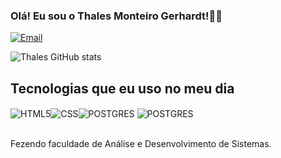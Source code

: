 ### Olá! Eu sou o Thales Monteiro Gerhardt!👋🏽


[![Email](https://img.shields.io/badge/Gmail-D14836?style=for-the-badge&logo=gmail&logoColor=white)](https://mail.google.com/mail/u/0/?fs=1&tf=cm&source=mailto&to=thalesmg3@gmail.com)

![Thales GitHub stats](https://github-readme-stats.vercel.app/api?username=mgthales&show_icons=true&theme=radical)

## Tecnologias que eu uso no meu dia

<div style="display: inline_block">
<img align="center" alt="HTML5" src="https://img.shields.io/badge/HTML5-E34F26?style=for-the-badge&logo=html5&logoColor=white" /><img align="center" alt="CSS" src="https://img.shields.io/badge/CSS-239120?&style=for-the-badge&logo=css3&logoColor=white" /><img align="center" alt="POSTGRES" src="https://img.shields.io/badge/PostgreSQL-316192?style=for-the-badge&logo=postgresql&logoColor=white" />
<img align="center" alt="POSTGRES" src="https://img.shields.io/badge/Java-ED8B00?style=for-the-badge&logo=openjdk&logoColor=white" />
</div>
<br/>

Fezendo faculdade de Análise e Desenvolvimento de Sistemas.
